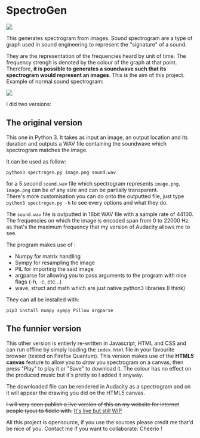 # SpectroGen

![](http://image.noelshack.com/fichiers/2018/13/7/1522597018-endresult.png)

This generates spectrogram from images.
Sound spectrogram are a type of graph used in sound engineering to represent the "signature" of a sound. 

They are the representation of the frequencies heard by unit of time. The frequency strengh is denoted by the colour of the graph at that point.
Therefore, **it is possible to generates a soundwave such that its spectrogram would represent an images**. This is the aim of this project.
Example of normal sound spectrogram:

![](http://image.noelshack.com/fichiers/2018/13/7/1522597066-spectrogramex-0klgntrfcj2.png)

I did two versions: 

## The original version
This one in Python 3. It takes as input an image, an output location and its duration and outputs a
WAV file containing the soundwave which spectrogram matches the image.

It can be used as follow:

    python3 spectrogen.py image.png sound.wav

for a 5 second `sound.wav` file which spectrogram represents `image.png`.<br>
`image.png` can be of any size and can be partially transparent. <br>
There's more customisation you can do onto the outputted file, just type `python3 spectrogen.py -h` to see every options and what they do.

The `sound.wav` file is outputted in 16bit WAV file with a sample rate of 44100.
The frequencies on which the image is encoded span from 0 to 22000 Hz as that's the maximum frequency that my version of Audacity allows me to see.

The program makes use of :
 - Numpy for matrix handling
 - Sympy for resampling the image
 - PIL for importing the said image
 - argparse for allowing you to pass arguments to the program with nice flags (-h, -c, etc...)
 - wave, struct and math which are just native python3 libraries (I think)
 
 They can all be installed with:

    pip3 install numpy sympy Pillow argparse

## The funnier version
This other version is entierly re-written in Javascript, HTML and CSS and can run offline by simply loading the `index.html` file in your favourite browser (tested on Firefox Quantum).
This version makes use of the **HTML5 canvas** feature to allow you to *draw* you spectrogram on a canvas, then press "Play" to play it or "Save" to download it. The colour has no effect
on the produced music but it's pretty so I added it anyway.

The downloaded file can be rendered in Audacity as a spectrogram and on it will appear the drawing you did on the HTML5 canvas.

<s>I will very soon publish a live version of this on my website for internet people (you) to fiddle with.</s>
[It's live but still WIP](http://sam1902.ddns.net/spectrogen)

All this project is opensource, if you use the sources please credit me that'd be nice of you.
Contact me if you want to collaborate. Cheerio !



